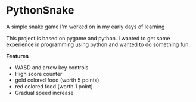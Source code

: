 # PythonSnake
A simple snake game I'm worked on in my early days of learning

This project is based on pygame and python.
I wanted to get some experience in programming using python and wanted to do something fun.


__Features__
+ WASD and arrow key controls
+ High score counter
+ gold colored food  (worth 5 points)
+ red colored food  (worth 1 point)
+ Gradual speed increase 

